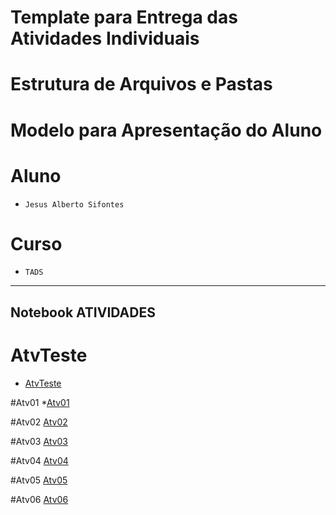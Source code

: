 ﻿# Template para Entrega das Atividades Individuais

# Estrutura de Arquivos e Pastas



# Modelo para Apresentação do Aluno

# Aluno
* `Jesus Alberto Sifontes` 

# Curso
* `TADS`

<hr>

## Notebook ATIVIDADES

# AtvTeste 
  * [AtvTeste](https://github.com/sifontesj23/POOGit/tree/main/AvtTeste/notebook) 

#Atv01
  *[Atv01](https://github.com/sifontesj23/POOGit/tree/main/atv01/Notebook)
  
#Atv02   [Atv02](https://github.com/sifontesj23/POOGit/tree/main/atv02/Notebook)

#Atv03   [Atv03]()

#Atv04   [Atv04](https://github.com/sifontesj23/POOGit/blob/main/atv04/Notebook/Atv04.ipynb)

#Atv05   [Atv05]()

#Atv06   [Atv06]()

